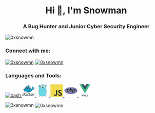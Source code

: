 <h1 align="center">Hi 👋, I'm Snowman</h1>
<h3 align="center">A Bug Hunter and Junior Cyber Security Engineer</h3>

<p align="left"> <img src="https://komarev.com/ghpvc/?username=0xsnowmn&label=Profile%20views&color=0e75b6&style=flat" alt="0xsnowmn" /> </p>

<h3 align="left">Connect with me:</h3>
<p align="left">
<a href="https://twitter.com/0xsnowmn" target="blank"><img align="center" src="https://raw.githubusercontent.com/rahuldkjain/github-profile-readme-generator/master/src/images/icons/Social/twitter.svg" alt="0xsnowmn" height="30" width="40" /></a>
<a href="https://medium.com/0xsnowmn" target="blank"><img align="center" src="https://raw.githubusercontent.com/rahuldkjain/github-profile-readme-generator/master/src/images/icons/Social/medium.svg" alt="0xsnowmn" height="30" width="40" /></a>
</p>

<h3 align="left">Languages and Tools:</h3>
<p align="left"> <a href="https://www.gnu.org/software/bash/" target="_blank" rel="noreferrer"> <img src="https://www.vectorlogo.zone/logos/gnu_bash/gnu_bash-icon.svg" alt="bash" width="40" height="40"/> </a> <a href="https://www.docker.com/" target="_blank" rel="noreferrer"> <img src="https://raw.githubusercontent.com/devicons/devicon/master/icons/docker/docker-original-wordmark.svg" alt="docker" width="40" height="40"/> </a> <a href="https://golang.org" target="_blank" rel="noreferrer"> <img src="https://raw.githubusercontent.com/devicons/devicon/master/icons/go/go-original.svg" alt="go" width="40" height="40"/> </a> <a href="https://developer.mozilla.org/en-US/docs/Web/JavaScript" target="_blank" rel="noreferrer"> <img src="https://raw.githubusercontent.com/devicons/devicon/master/icons/javascript/javascript-original.svg" alt="javascript" width="40" height="40"/> </a> <a href="https://www.php.net" target="_blank" rel="noreferrer"> <img src="https://raw.githubusercontent.com/devicons/devicon/master/icons/php/php-original.svg" alt="php" width="40" height="40"/> </a> <a href="https://vuejs.org/" target="_blank" rel="noreferrer"> <img src="https://raw.githubusercontent.com/devicons/devicon/master/icons/vuejs/vuejs-original-wordmark.svg" alt="vuejs" width="40" height="40"/> </a> </p>

<p><img align="left" src="https://github-readme-stats.vercel.app/api/top-langs?username=0xsnowmn&show_icons=true&locale=en&layout=compact" alt="0xsnowmn" /></p>

<p>&nbsp;<img align="center" src="https://github-readme-stats.vercel.app/api?username=0xsnowmn&show_icons=true&locale=en" alt="0xsnowmn" /></p>
